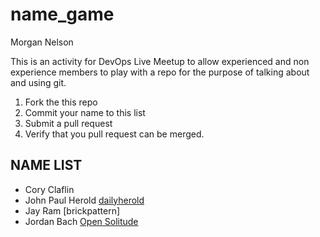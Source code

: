 # name_game

Morgan Nelson

This is an activity for DevOps Live Meetup to allow experienced and non experience members to play with a repo for the purpose of talking about and using git.

1. Fork the this repo
2. Commit your name to this list
3. Submit a pull request
4. Verify that you pull request can be merged.

## NAME LIST

* Cory Claflin
* John Paul Herold [dailyherold](https://github.com/dailyherold)  
* Jay Ram [brickpattern]
* Jordan Bach [Open Solitude](https://opensolitude.com)
